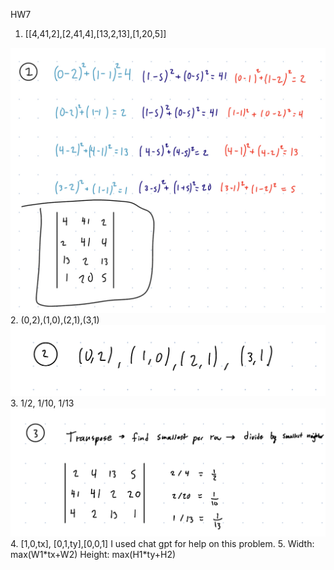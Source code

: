 HW7

1. [[4,41,2],[2,41,4],[13,2,13],[1,20,5]]
<img src="p1.jpeg">
2. (0,2),(1,0),(2,1),(3,1)
<img src="p2.jpeg">
3. 1/2, 1/10, 1/13
<img src="p3.jpeg">
4. [1,0,tx], [0,1,ty],[0,0,1]
I used chat gpt for help on this problem.
5. 
Width: max(W1*tx+W2)
Height: max(H1*ty+H2)
